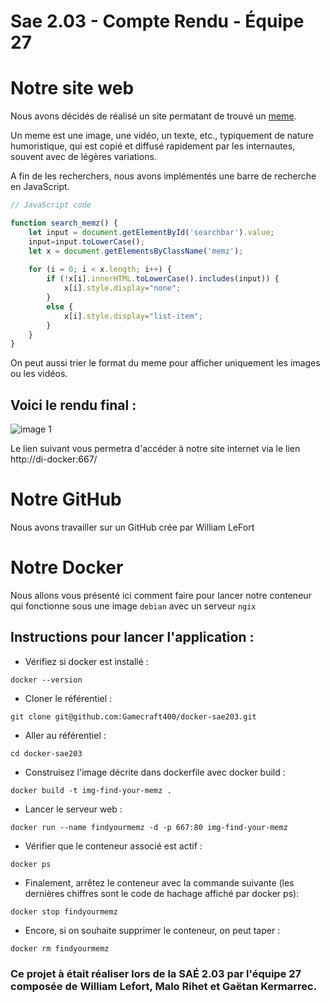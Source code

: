 #  **Sae 2.03 - Compte Rendu - Équipe 27**

# Notre site web
Nous avons décidés de réalisé un site permatant de trouvé un [meme](https://en.wikipedia.org/wiki/Meme).

Un meme est une image, une vidéo, un texte, etc., typiquement de nature humoristique, qui est copié et diffusé rapidement par les internautes, souvent avec de légères variations.

A fin de les recherchers, nous avons implémentés une barre de recherche en JavaScript.
```JavaScript
// JavaScript code

function search_memz() {
    let input = document.getElementById('searchbar').value;
    input=input.toLowerCase();
    let x = document.getElementsByClassName('memz');
      
    for (i = 0; i < x.length; i++) { 
        if (!x[i].innerHTML.toLowerCase().includes(input)) {
            x[i].style.display="none";
        }
        else {
            x[i].style.display="list-item";                 
        }
    }
}
```
On peut aussi trier le format du meme pour afficher uniquement les images ou les vidéos.

## Voici le rendu final :

![image 1](.\Ressource\pageAcceuil.png "pageAcceuil")

Le lien suivant vous permetra d'accéder à notre site internet via le lien http://di-docker:667/

# Notre GitHub
Nous avons travailler sur un GitHub crée par William LeFort

# Notre Docker

Nous allons vous présenté ici comment faire pour lancer notre conteneur qui fonctionne sous une image ```debian``` avec un serveur ```ngix```

## Instructions pour lancer l'application :

- Vérifiez si docker est installé :
```shell
docker --version
```

- Cloner le référentiel :
 ```shell
git clone git@github.com:Gamecraft400/docker-sae203.git
```

- Aller au référentiel :
```shell
cd docker-sae203
```

- Construisez l'image décrite dans dockerfile avec docker build : 
```shell
docker build -t img-find-your-memz .
```

- Lancer le serveur web :
```shell
docker run --name findyourmemz -d -p 667:80 img-find-your-memz
```
- Vérifier que le conteneur associé est actif :
```shell
docker ps
```

- Finalement, arrêtez le conteneur avec la commande suivante (les dernières chiffres sont le code de hachage affiché par docker ps):
```shell
docker stop findyourmemz
```

- Encore, si on souhaite supprimer le conteneur, on peut taper :
```shell
docker rm findyourmemz
```

### Ce projet à était réaliser lors de la SAÉ 2.03 par l'équipe 27 composée de William Lefort, Malo Rihet et Gaëtan Kermarrec.
